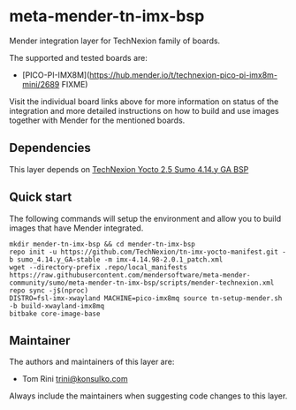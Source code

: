 # meta-mender-tn-imx-bsp

Mender integration layer for TechNexion family of boards.

The supported and tested boards are:

- [PICO-PI-IMX8M](https://hub.mender.io/t/technexion-pico-pi-imx8m-mini/2689 FIXME)

Visit the individual board links above for more information on status of the
integration and more detailed instructions on how to build and use images
together with Mender for the mentioned boards.

## Dependencies

This layer depends on [TechNexion Yocto 2.5 Sumo 4.14.y GA BSP](https://github.com/TechNexion/tn-imx-yocto-manifest/tree/sumo_4.14.y_GA-stable)


## Quick start

The following commands will setup the environment and allow you to build images
that have Mender integrated.


```
mkdir mender-tn-imx-bsp && cd mender-tn-imx-bsp
repo init -u https://github.com/TechNexion/tn-imx-yocto-manifest.git -b sumo_4.14.y_GA-stable -m imx-4.14.98-2.0.1_patch.xml
wget --directory-prefix .repo/local_manifests https://raw.githubusercontent.com/mendersoftware/meta-mender-community/sumo/meta-mender-tn-imx-bsp/scripts/mender-technexion.xml
repo sync -j$(nproc)
DISTRO=fsl-imx-xwayland MACHINE=pico-imx8mq source tn-setup-mender.sh -b build-xwayland-imx8mq
bitbake core-image-base
```


## Maintainer

The authors and maintainers of this layer are:

- Tom Rini <trini@konsulko.com>

Always include the maintainers when suggesting code changes to this layer.
